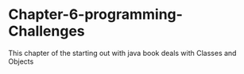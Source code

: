 # Chapter-6-programming-Challenges
This chapter of  the starting out with java book deals with Classes and Objects
